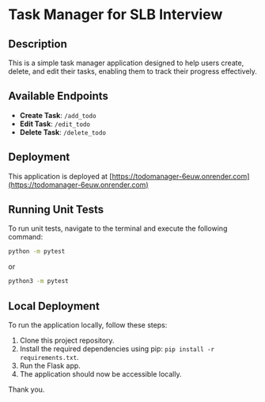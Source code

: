 # Task Manager for SLB Interview

## Description
This is a simple task manager application designed to help users create, delete, and edit their tasks, enabling them to track their progress effectively.

## Available Endpoints
- **Create Task**: `/add_todo`
- **Edit Task**: `/edit_todo`
- **Delete Task**: `/delete_todo`

## Deployment
This application is deployed at [https://todomanager-6euw.onrender.com](https://todomanager-6euw.onrender.com)

## Running Unit Tests
To run unit tests, navigate to the terminal and execute the following command:
```bash
python -m pytest
```
or
```bash
python3 -m pytest
```
## Local Deployment
To run the application locally, follow these steps:
1. Clone this project repository.
2. Install the required dependencies using pip: `pip install -r requirements.txt`.
3. Run the Flask app.
4. The application should now be accessible locally.

Thank you.
